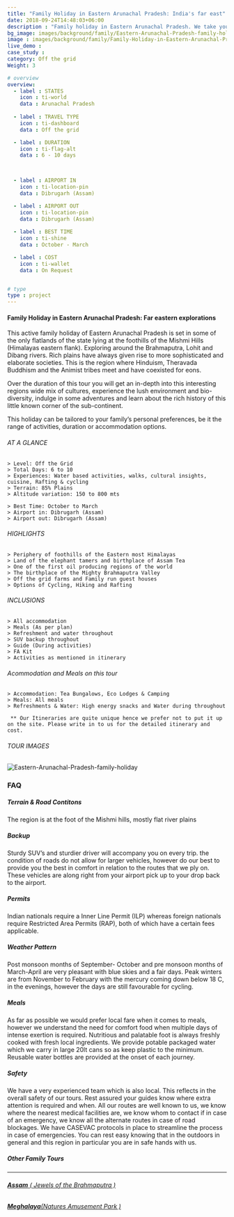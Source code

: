```yaml
---
title: "Family Holiday in Eastern Arunachal Pradesh: India's far east"
date: 2018-09-24T14:48:03+06:00
description : "Family holiday in Eastern Arunachal Pradesh. We take you to some of the easternmost regions of India. Wildlife, Adventure, Culture and more."
bg_image: images/background/family/Eastern-Arunachal-Pradesh-family-holiday.jpg
image : images/background/family/Family-Holiday-in-Eastern-Arunachal-Pradesh.jpg
live_demo :
case_study : 
category: Off the grid
Weight: 3

# overview
overview:
  - label : STATES
    icon : ti-world
    data : Arunachal Pradesh
  
  - label : TRAVEL TYPE
    icon : ti-dashboard
    data : Off the grid 

  - label : DURATION
    icon : ti-flag-alt
    data : 6 - 10 days

  

  - label : AIRPORT IN
    icon : ti-location-pin
    data : Dibrugarh (Assam)

  - label : AIRPORT OUT
    icon : ti-location-pin
    data : Dibrugarh (Assam)
    
  - label : BEST TIME
    icon : ti-shine
    data : October - March

  - label : COST
    icon : ti-wallet
    data : On Request


# type
type : project
---
```


#### Family Holiday in Eastern Arunachal Pradesh: Far eastern explorations

This active family holiday of Eastern Arunachal Pradesh is set in some of the only flatlands of the state lying at the foothills of the Mishmi Hills (Himalayas eastern flank). Exploring around the Brahmaputra, Lohit and Dibang rivers. Rich plains have always given rise to more sophisticated and elaborate societies. This is the region where Hinduism, Theravada Buddhism and the Animist tribes meet and have coexisted for eons.

Over the duration of this tour you will get an in-depth into this interesting regions wide mix of cultures, experience the lush environment and bio-diversity, indulge in some adventures and learn about the rich history of this little known corner of the sub-continent.

This  holiday can be tailored to your family’s personal preferences, be it the range of activities, duration or accommodation options. 



###### AT A GLANCE
```
> Level: Off the Grid
> Total Days: 6 to 10
> Experiences: Water based activities, walks, cultural insights, cuisine, Rafting & cycling
> Terrain: 85% Plains
> Altitude variation: 150 to 800 mts

> Best Time: October to March
> Airport in: Dibrugarh (Assam)
> Airport out: Dibrugarh (Assam)
```




###### HIGHLIGHTS
```
> Periphery of foothills of the Eastern most Himalayas
> Land of the elephant tamers and birthplace of Assam Tea
> One of the first oil producing regions of the world
> The birthplace of the Mighty Brahmaputra Valley
> Off the grid farms and Family run guest houses
> Options of Cycling, Hiking and Rafting
```

###### INCLUSIONS
```
> All accommodation
> Meals (As per plan)
> Refreshment and water throughout
> SUV backup throughout
> Guide (During activities)
> FA Kit
> Activities as mentioned in itinerary
```
###### Acommodation and Meals on this tour
```
> Accommodation: Tea Bungalows, Eco Lodges & Camping
> Meals: All meals
> Refreshments & Water: High energy snacks and Water during throughout

```
``` ** Our Itineraries are quite unique hence we prefer not to put it up on the site. Please write in to us for the detailed itinerary and cost.```

###### TOUR IMAGES

![Eastern-Arunachal-Pradesh-family-holiday](/images/background/family/eastern-arunachal-family-holiday-gallery.jpg)



### FAQ


##### Terrain & Road Contitons

The region is at the foot of the Mishmi hills, mostly flat river plains

##### Backup
Sturdy SUV’s and sturdier driver will accompany you on every trip. the condition of roads do not allow for larger vehicles, however do our best to provide you the best in comfort in relation to the routes that we ply on. These vehicles are along right from your airport pick up to your drop back to the airport.

##### Permits
Indian nationals require a Inner Line Permit (ILP) whereas foreign nationals require Restricted Area Permits (RAP), both of which have a certain fees applicable.

##### Weather Pattern
Post monsoon months of September- October and pre monsoon months of March-April are very pleasant with blue skies and a fair days. Peak winters are from November to February with the mercury coming down below 18 C, in the evenings, however the days are still favourable for cycling.

##### Meals
As far as possible we would prefer local fare when it comes to meals, however we understand the need for comfort food when multiple days of intense exertion is required. Nutritious and palatable foot is always freshly cooked with fresh local ingredients. We provide potable packaged water which we carry in large 20lt cans so as keep plastic to the minimum. Reusable water bottles are provided at the onset of each journey.

##### Safety 
We have a very experienced team which is also local. This reflects in the overall safety of our tours. Rest assured your guides know where extra attention is required and when. All our routes are well known to us, we know where the nearest medical facilities are, we know whom to contact if in case of an emergency, we know all the alternate routes in case of road blockages. We have CASEVAC protocols in place to streamline the process in case of emergencies. You can rest easy knowing that in the outdoors in general and this region in particular you are in safe hands with us.

##### Other Family Tours
---

###### [**Assam**  ( Jewels of the Brahmaputra )](/family/assam-family-holiday/) 
###### [**Meghalaya**(Natures Amusement Park )](/family/family-holiday-in-meghalaya/)  

